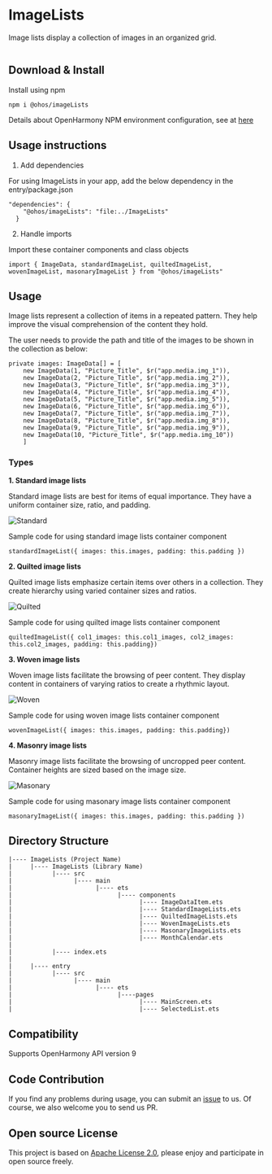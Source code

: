 # ImageLists
Image lists display a collection of images in an organized grid.

![]()

## Download & Install
Install using npm

```npm i @ohos/imageLists```

Details about OpenHarmony NPM environment configuration, see at [here](https://gitee.com/openharmony-tpc/docs/blob/master/OpenHarmony_npm_usage.md)



## Usage instructions
1. Add dependencies

For using ImageLists in your app, add the below dependency in the entry/package.json  
```
"dependencies": {
    "@ohos/imageLists": "file:../ImageLists"
  }
```

2. Handle imports

Import these container components and class objects
```
import { ImageData, standardImageList, quiltedImageList, wovenImageList, masonaryImageList } from "@ohos/imageLists"
```

## Usage
Image lists represent a collection of items in a repeated pattern. They help improve the visual comprehension of the content they hold.

The user needs to provide the path and title of the images to be shown in the collection as below:

```
private images: ImageData[] = [
    new ImageData(1, "Picture_Title", $r("app.media.img_1")),
    new ImageData(2, "Picture_Title", $r("app.media.img_2")),
    new ImageData(3, "Picture_Title", $r("app.media.img_3")),
    new ImageData(4, "Picture_Title", $r("app.media.img_4")),
    new ImageData(5, "Picture_Title", $r("app.media.img_5")),
    new ImageData(6, "Picture_Title", $r("app.media.img_6")),
    new ImageData(7, "Picture_Title", $r("app.media.img_7")),
    new ImageData(8, "Picture_Title", $r("app.media.img_8")),
    new ImageData(9, "Picture_Title", $r("app.media.img_9")),
    new ImageData(10, "Picture_Title", $r("app.media.img_10"))
    ]
```

### Types

**1. Standard image lists** 

Standard image lists are best for items of equal importance. They have a uniform container size, ratio, and padding.

![Standard](./Screenshots/Standard.png)

Sample code for using standard image lists container component
```
standardImageList({ images: this.images, padding: this.padding })
```

**2. Quilted image lists** 

Quilted image lists emphasize certain items over others in a collection. They create hierarchy using varied container sizes and ratios.

![Quilted](./Screenshots/Quilted.png)

Sample code for using quilted image lists container component
```
quiltedImageList({ col1_images: this.col1_images, col2_images: this.col2_images, padding: this.padding})
```

**3. Woven image lists** 

Woven image lists facilitate the browsing of peer content. They display content in containers of varying ratios to create a rhythmic layout.

![Woven](./Screenshots/Woven.png)

Sample code for using woven image lists container component
```
wovenImageList({ images: this.images, padding: this.padding})
```

**4. Masonry image lists**

Masonry image lists facilitate the browsing of uncropped peer content. Container heights are sized based on the image size.

![Masonary](./Screenshots/Masonary.png)

Sample code for using masonary image lists container component
```
masonaryImageList({ images: this.images, padding: this.padding })
```

## Directory Structure
```
|---- ImageLists (Project Name)
|     |---- ImageLists (Library Name)
|           |---- src
|                 |---- main
|                       |---- ets
|                             |---- components
|                                   |---- ImageDataItem.ets
|                                   |---- StandardImageLists.ets
|                                   |---- QuiltedImageLists.ets
|                                   |---- WovenImageLists.ets
|                                   |---- MasonaryImageLists.ets
|                                   |---- MonthCalendar.ets
|                                  
|           |---- index.ets
|
|     |---- entry
|           |---- src
|                 |---- main
|                       |---- ets
|                             |----pages
|                                   |---- MainScreen.ets
|                                   |---- SelectedList.ets

```

## Compatibility
Supports OpenHarmony API version 9


## Code Contribution
If you find any problems during usage, you can submit an [issue](https://github.com/Applib-OpenHarmony/ImageLists/issues) to us. Of course, we also welcome you to send us PR.


## Open source License
This project is based on [Apache License 2.0](./LICENSE), please enjoy and participate in open source freely.
